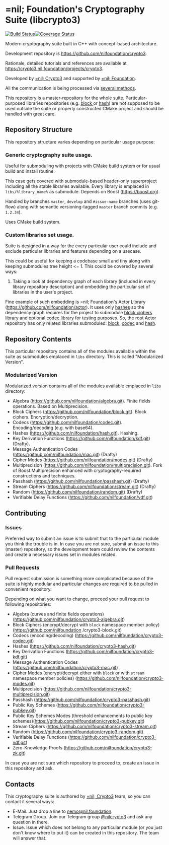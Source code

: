 # =nil; Foundation's Cryptography Suite (libcrypto3)
[![Build Status](https://travis-ci.com/NilFoundation/crypto3.svg?branch=master)](https://travis-ci.com/NilFoundation/crypto3)[![Coverage Status](https://coveralls.io/repos/github/NilFoundation/crypto3/badge.svg?branch=master)](https://coveralls.io/github/NilFoundation/crypto3?branch=master)

Modern cryptography suite built in C++ with concept-based architecture.

Development repository is https://github.com/nilfoundation/crypto3.
 
Rationale, detailed tutorials and references are available at https://crypto3.nil.foundation/projects/crypto3.
 
Developed by [=nil; Crypto3](https://crypto3.nil.foundation) and supported by [=nil; Foundation](https://nil.foundation).

All the communication is being processed via [several methods](#contacts).

This repository is a master-repository for the whole suite. Particular-purposed libraries repositories (e.g. [block
](https://github.com/nilfoundation/block) or [hash](https://github.com/nilfoundation/hash)) are not supposed to be
 used outside the suite or properly constructed CMake project and should be handled with great care.

## Repository Structure

This repository structure varies depending on particular usage purpose:

### Generic cryptography suite usage.

Useful for submoduling with projects with CMake build system or for usual build and install routine.

This case gets covered with submodule-based header-only superproject including all the stable libraries available. 
Every library is emplaced in ```libs/%library_name%``` as submodule. Depends on Boost (https://boost.org).

Handled by branches ```master```, ```develop``` and ```#issue-name``` branches (uses git-flow) along with semantic versioning-tagged ```master``` branch commits (e.g. ```1.2.34```).

Uses CMake build system.

### Custom libraries set usage. 

Suite is designed in a way for the every particular user could include and exclude particular libraries and features depending on a usecase.

This could be useful for keeping a codebase small and tiny along with keeping submodules tree height <= 1. 
This could be covered by several ways:
    
1. Taking a look at dependency graph of each library (included in every library repository description) and embedding the particular set of libraries in the user's project.
     
Fine example of such embedding is =nil; Foundation's Actor Library 
(https://github.com/nilfoundation/actor). It uses only 
[hashes](https://github.com/nilfoundation/hash) so the dependency graph requires 
for the project to submodule [block ciphers library](https://github.com/nilfoundation/block) and optional 
[codec library](https://github.com/nilfoundation/codec) for testing purposes. So, 
the root Actor repository has only related libraries submoduled: 
[block](https://github.com/nilfoundation/mtl/libs/block), 
[codec](https://github.com/nilfoundation/mtl/libs/codec) and 
[hash](https://github.com/nilfoundation/mtl/hash).
        
## Repository Contents

This particular repository contains all of the modules available within the suite as submodules emplaced in
 ```libs``` directory. This is called "Modularized Version". 

### Modularized Version

Modularized version contains all of the modules available emplaced in ```libs``` directory:

* Algebra (https://github.com/nilfoundation/algebra.git). Finite fields operations. Based on Multiprecision.
* Block Ciphers (https://github.com/nilfoundation/block.git). Block ciphers. Encryption/decryption.
* Codecs (https://github.com/nilfoundation/codec.git). Encoding/decoding (e.g. with base64).
* Hashes (https://github.com/nilfoundation/hash.git). Hashing.
* Key Derivation Functions (https://github.com/nilfoundation/kdf.git) (Drafty).
* Message Authentication Codes (https://github.com/nilfoundation/mac.git) (Drafty)
* Cipher Modes (https://github.com/nilfoundation/modes.git) (Drafty)
* Multiprecision (https://github.com/nilfoundation/multiprecision.git). Fork of Boost.Multiprecision enhanced with
 cryptography-required constructions and techniques. 
* Passhash (https://github.com/nilfoundation/passhash.git) (Drafty)
* Stream Ciphers (https://github.com/nilfoundation/stream.git) (Drafty)
* Random (https://github.com/nilfoundation/random.git) (Drafty)
* Verifiable Delay Functions (https://github.com/nilfoundation/vdf.git)

## Contributing

### Issues

Preferred way to submit an issue is to submit that to the particular module you think the trouble is in. In case you are not sure, submit an issue to this (master) repository, so the development team could review the contents and create a necessary issues set in modules related.

### Pull Requests

Pull request submission is something more complicated because of the suite is highly modular and particular changes are required to be pulled in convenient repository.

Depending on what you want to change, proceed your pull request to following repositories:

* Algebra (curves and finite fields operations) (https://github.com/nilfoundation/crypto3-algebra.git)
* Block Ciphers (encrypt/decrypt with ```block``` namespace member policy) (https://github.com/nilfoundation
/crypto3-block.git)
* Codecs (encoding/decoding) (https://github.com/nilfoundation/crypto3-codec.git)
* Hashes (https://github.com/nilfoundation/crypto3-hash.git)
* Key Derivation Functions (https://github.com/nilfoundation/crypto3-kdf.git)
* Message Authentication Codes (https://github.com/nilfoundation/crypto3-mac.git)
* Cipher Modes (encrypt/decrypt either with ```block``` or with ```stream``` namespace member policies) (https://github.com/nilfoundation/crypto3-modes.git)
* Multiprecision (https://github.com/nilfoundation/crypto3-multiprecision.git)
* Passhash (https://github.com/nilfoundation/crypto3-passhash.git)
* Public Key Schemes (https://github.com/nilfoundation/crypto3-pubkey.git)
* Public Key Schemes Modes (threshold enhancements to public key schemes)(https://github.com/nilfoundation/crypto3-pubkey.git)
* Stream Ciphers (https://github.com/nilfoundation/crypto3-stream.git)
* Random (https://github.com/nilfoundation/crypto3-random.git)
* Verifiable Delay Functions (https://github.com/nilfoundation/crypto3-vdf.git)
* Zero-Knowledge Proofs (https://github.com/nilfoundation/crypto3-zk.git)

In case you are not sure which repository to proceed to, create an issue in this repository and ask.

## Contacts

This cryptography suite is authored by [=nil; Crypto3](https://crypto3.nil.foundation) team, so you can contact it
 several ways:
 * E-Mail. Just drop a line to [nemo@nil.foundation](mailto:nemo@nil.foundation).
 * Telegram Group. Join our Telegram group [@nilcrypto3](https://t.me/nilcrypto3) and ask any question in there.
 * Issue. Issue which does not belong to any particular module (or you just don't know where to put it) can be
  created in this repository. The team will answer that.
